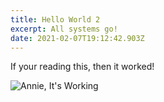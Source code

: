 ```yaml
---
title: Hello World 2
excerpt: All systems go!
date: 2021-02-07T19:12:42.903Z
---
```

If your reading this, then it worked!

![Annie, It's Working](https://media3.giphy.com/media/dIxkmtCuuBQuM9Ux1E/giphy.gif?cid=ecf05e47awwpn0nomd7ej07ojg0xayhvspuulhohp4leba1o&rid=giphy.gif)
